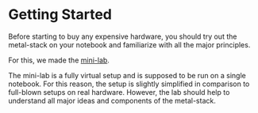 # Getting Started

Before starting to buy any expensive hardware, you should try out the metal-stack on your notebook and familiarize with all the major principles.

For this, we made the [mini-lab](https://github.com/metal-stack/mini-lab).

The mini-lab is a fully virtual setup and is supposed to be run on a single notebook. For this reason, the setup is slightly simplified in comparison to full-blown setups on real hardware. However, the lab should help to understand all major ideas and components of the metal-stack.
